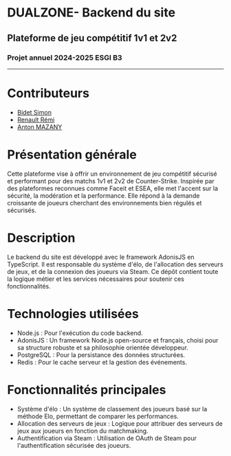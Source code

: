 # DUALZONE- Backend du site
## Plateforme de jeu compétitif 1v1 et 2v2
### Projet annuel 2024-2025 ESGI B3 

---

# Contributeurs

- [Bidet Simon](https://github.com/SimonLou-Dev)
- [Renault Rémi](https://github.com/gruv0o)
- [Anton MAZANY](https://github.com/ManMazFR)

# Présentation générale

Cette plateforme vise à offrir un environnement de jeu compétitif sécurisé et performant pour des matchs 1v1 et 2v2 de Counter-Strike. Inspirée par des plateformes reconnues comme Faceit et ESEA, elle met l'accent sur la sécurité, la modération et la performance. Elle répond à la demande croissante de joueurs cherchant des environnements bien régulés et sécurisés.

# Description

Le backend du site est développé avec le framework AdonisJS en TypeScript. Il est responsable du système d'élo, de l'allocation des serveurs de jeux, et de la connexion des joueurs via Steam. Ce dépôt contient toute la logique métier et les services nécessaires pour soutenir ces fonctionnalités.

# Technologies utilisées

- Node.js : Pour l'exécution du code backend.
- AdonisJS : Un framework Node.js open-source et français, choisi pour sa structure robuste et sa philosophie orientée développeur.
- PostgreSQL : Pour la persistance des données structurées.
- Redis : Pour le cache serveur et la gestion des événements.

# Fonctionnalités principales

- Système d'élo : Un système de classement des joueurs basé sur la méthode Elo, permettant de comparer les performances.
- Allocation des serveurs de jeux : Logique pour attribuer des serveurs de jeux aux joueurs en fonction du matchmaking.
- Authentification via Steam : Utilisation de OAuth de Steam pour l'authentification sécurisée des joueurs.
